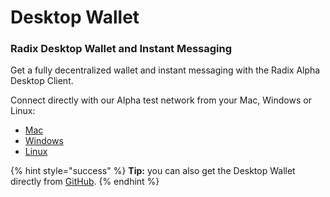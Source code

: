 # Desktop Wallet

### Radix Desktop Wallet and Instant Messaging

Get a fully decentralized wallet and instant messaging with the Radix Alpha Desktop Client.  
  
Connect directly with our Alpha test network from your Mac, Windows or Linux:

* [Mac](https://github.com/radixdlt/desktop-wallet/releases/download/1.1.1-alpha/Radix-Wallet-1.1.1-alpha.dmg)
* [Windows](https://github.com/radixdlt/desktop-wallet/releases/download/1.1.1-alpha/Radix-Wallet-Setup-1.1.1-alpha.exe)
* [Linux](https://github.com/radixdlt/desktop-wallet/releases/download/1.1.1-alpha/radix-wallet-1.1.1-alpha-x86_64.AppImage)

{% hint style="success" %}
**Tip:** you can also get the Desktop Wallet directly from [GitHub](https://github.com/radixdlt/desktop-wallet/releases).
{% endhint %}


